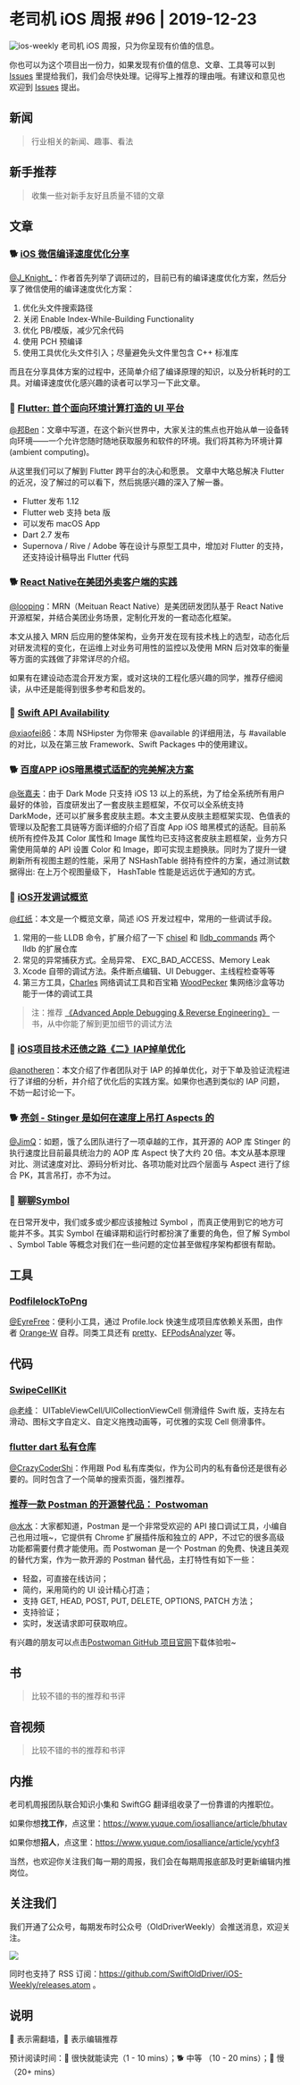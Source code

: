 # 老司机 iOS 周报 #96 | 2019-12-23

![ios-weekly](https://github.com/SwiftOldDriver/iOS-Weekly/blob/master/assets/ios-weekly.png?raw=true)
老司机 iOS 周报，只为你呈现有价值的信息。

你也可以为这个项目出一份力，如果发现有价值的信息、文章、工具等可以到 [Issues](https://github.com/SwiftOldDriver/iOS-Weekly/issues) 里提给我们，我们会尽快处理。记得写上推荐的理由哦。有建议和意见也欢迎到 [Issues](https://github.com/SwiftOldDriver/iOS-Weekly/issues) 提出。

## 新闻

> 行业相关的新闻、趣事、看法

## 新手推荐

> 收集一些对新手友好且质量不错的文章

## 文章


### 🐕 [iOS 微信编译速度优化分享](https://mp.weixin.qq.com/s/-wgBhE11xEXDS7Hqgq3FjA)

[@J_Knight_](https://github.com/knightsj)：作者首先列举了调研过的，目前已有的编译速度优化方案，然后分享了微信使用的编译速度优化方案：

1. 优化头文件搜索路径
2. 关闭 Enable Index-While-Building Functionality
3. 优化 PB/模版，减少冗余代码
4. 使用 PCH 预编译
5. 使用工具优化头文件引入；尽量避免头文件里包含 C++ 标准库

而且在分享具体方案的过程中，还简单介绍了编译原理的知识，以及分析耗时的工具。对编译速度优化感兴趣的读者可以学习一下此文章。

### 🐎 [Flutter: 首个面向环境计算打造的 UI 平台](https://mp.weixin.qq.com/s/ItRWmXPKt81tKLLTWoJqEQ)

[@邦Ben](https://weibo.com/linwenbang)：文章中写道，在这个新兴世界中，大家关注的焦点也开始从单一设备转向环境——一个允许您随时随地获取服务和软件的环境。我们将其称为环境计算 (ambient computing)。

从这里我们可以了解到 Flutter 跨平台的决心和愿景。 文章中大略总解决 Flutter 的近况，没了解过的可以看下，然后挑感兴趣的深入了解一番。

- Flutter 发布 1.12
- Flutter web 支持 beta 版
- 可以发布 macOS App
- Dart 2.7 发布
- Supernova / Rive / Adobe 等在设计与原型工具中，增加对 Flutter 的支持，还支持设计稿导出 Flutter 代码

### 🐕 [React Native在美团外卖客户端的实践](https://mp.weixin.qq.com/s/9wv4uHg51EELU0yoIFQw8A)

[@looping](https://github.com/looping)：MRN（Meituan React Native）是美团研发团队基于 React Native 开源框架，并结合美团业务场景，定制化开发的一套动态化框架。

本文从接入 MRN 后应用的整体架构，业务开发在现有技术栈上的选型，动态化后对研发流程的变化，在运维上对业务可用性的监控以及使用 MRN 后对效率的衡量等方面的实践做了非常详尽的介绍。

如果有在建设动态混合开发方案，或对这块的工程化感兴趣的同学，推荐仔细阅读，从中还是能得到很多参考和启发的。

### 🐎 [Swift API Availability](https://nshipster.com/available/)

[@xiaofei86](https://weibo.com/xuyafei86)：本周 NSHipster 为你带来 @available 的详细用法，与 #available 的对比，以及在第三放 Framework、Swift Packages 中的使用建议。

### 🐕 [百度APP iOS暗黑模式适配的完美解决方案](https://mp.weixin.qq.com/s/QOPCCIC-PbmUtuq2XUS34g)

[@张嘉夫](https://github.com/josephchang10)：由于 Dark Mode 只支持 iOS 13 以上的系统，为了给全系统所有用户最好的体验，百度研发出了一套皮肤主题框架，不仅可以全系统支持 DarkMode，还可以扩展多套皮肤主题。本文主要从皮肤主题框架实现、色值表的管理以及配套工具链等方面详细的介绍了百度 App iOS 暗黑模式的适配。目前系统所有控件及其 Color 属性和 Image 属性均已支持这套皮肤主题框架，业务方只需使用简单的 API 设置 Color 和 Image，即可实现主题换肤。同时为了提升一键刷新所有视图主题的性能，采用了 NSHashTable 弱持有控件的方案，通过测试数据得出: 在上万个视图量级下， HashTable 性能是远远优于通知的方式。

### 🐎 [iOS开发调试概览](https://www.cnblogs.com/kenshincui/p/11953536.html)

[@红纸](https://github.com/nianran)：本文是一个概览文章，简述 iOS 开发过程中，常用的一些调试手段。

1. 常用的一些 LLDB 命令，扩展介绍了一下 [chisel](https://github.com/facebook/chisel) 和 [lldb_commands](https://github.com/DerekSelander/LLDB) 两个 lldb 的扩展仓库
2. 常见的异常捕获方式。全局异常、 EXC_BAD_ACCESS、Memory Leak
3. Xcode 自带的调试方法。条件断点编辑、UI Debugger、主线程检查等等
4. 第三方工具，[Charles](https://www.charlesproxy.com/) 网络调试工具和百宝箱 [WoodPecker](https://apps.apple.com/cn/app/woodpecker/id1333548463?mt=12) 集网络沙盒等功能于一体的调试工具

> 注：推荐 [《Advanced Apple Debugging & Reverse Engineering》](https://store.raywenderlich.com/products/advanced-apple-debugging-and-reverse-engineering) 一书，从中你能了解到更加细节的调试方法

### 🐢 [iOS项目技术还债之路《二》IAP掉单优化](https://juejin.im/post/5df64beff265da33e97fcd2f)

[@anotheren](https://github.com/anotheren)：本文介绍了作者团队对于 IAP 的掉单优化，对于下单及验证流程进行了详细的分析，并介绍了优化后的实践方案。如果你也遇到类似的 IAP 问题，不妨一起讨论一下。

### 🐕 [亮剑 - Stinger 是如何在速度上吊打 Aspects 的](https://juejin.im/post/5df6e5c96fb9a016301d9255)

[@JimQ](https://github.com/waz0820)：如题，饿了么团队进行了一项卓越的工作，其开源的 AOP 库 Stinger 的执行速度比目前最具统治力的 AOP 库 Aspect 快了大约 20 倍。本文从基本原理对比、测试速度对比、源码分析对比、各项功能对比四个层面与 Aspect 进行了综合 PK，其言吊打，亦不为过。

### 🐢 [聊聊Symbol](https://github.com/LeoMobileDeveloper/Blogs/blob/master/Compiler/unstanding-symbol.md)

在日常开发中，我们或多或少都应该接触过 Symbol ，而真正使用到它的地方可能并不多。其实 Symbol 在编译期和运行时都扮演了重要的角色，但了解 Symbol 、Symbol Table 等概念对我们在一些问题的定位甚至做程序架构都很有帮助。

## 工具

### [PodfilelockToPng](https://github.com/Orange-W/PodfilelockToPng)

[@EyreFree](https://github.com/EyreFree)：便利小工具，通过 Profile.lock 快速生成项目库依赖关系图，由作者 [Orange-W](https://github.com/Orange-W) 自荐。同类工具还有 [pretty](https://github.com/octree/pretty)、[EFPodsAnalyzer](https://github.com/EyreFree/EFPodsAnalyzer) 等。

## 代码

### [SwipeCellKit](https://github.com/SwipeCellKit/SwipeCellKit)

[@老峰](https://GesanTung.github.io/)： UITableViewCell/UICollectionViewCell 侧滑组件 Swift 版，支持左右滑动、图标文字自定义、自定义拖拽动画等，可优雅的实现 Cell 侧滑事件。

### [flutter dart 私有仓库](https://github.com/bytedance/unpub)

[@CrazyCoderShi](https://github.com/CrazyCoderShi)：作用跟 Pod 私有库类似，作为公司内的私有备份还是很有必要的。同时包含了一个简单的搜索页面，强烈推荐。

### [推荐一款 Postman 的开源替代品： Postwoman](https://mp.weixin.qq.com/s/8viBJ46-5-POvMftNfY-Eg)
[@水水](https://www.xuyanlan.com)：大家都知道，Postman 是一个非常受欢迎的 API 接口调试工具，小编自己也用过哦~，它提供有 Chrome 扩展插件版和独立的 APP，不过它的很多高级功能都需要付费才能使用。而 Postwoman 是一个 Postman 的免费、快速且美观的替代方案，作为一款开源的 Postman 替代品，主打特性有如下一些：
- 轻盈，可直接在线访问；
- 简约，采用简约的 UI 设计精心打造；
- 支持 GET, HEAD, POST, PUT, DELETE, OPTIONS, PATCH 方法；
- 支持验证；
- 实时，发送请求即可获取响应。

有兴趣的朋友可以点击[Postwoman GitHub 项目官网](https://github.com/liyasthomas/postwoman)下载体验啦~

## 书

> 比较不错的书的推荐和书评

## 音视频

> 比较不错的书的推荐和书评

## 内推

老司机周报团队联合知识小集和 SwiftGG 翻译组收录了一份靠谱的内推职位。

如果你想**找工作**，点这里：https://www.yuque.com/iosalliance/article/bhutav

如果你想**招人**，点这里：https://www.yuque.com/iosalliance/article/ycyhf3

当然，也欢迎你关注我们每一期的周报，我们会在每期周报底部及时更新编辑内推岗位。

## 关注我们

我们开通了公众号，每期发布时公众号（OldDriverWeekly）会推送消息，欢迎关注。

![](https://github.com/SwiftOldDriver/iOS-Weekly/blob/master/assets/qrcode_for_wechat.jpg?raw=true)

同时也支持了 RSS 订阅：https://github.com/SwiftOldDriver/iOS-Weekly/releases.atom 。

## 说明

🚧 表示需翻墙，🌟 表示编辑推荐

预计阅读时间：🐎 很快就能读完（1 - 10 mins）；🐕 中等 （10 - 20 mins）；🐢 慢（20+ mins）


